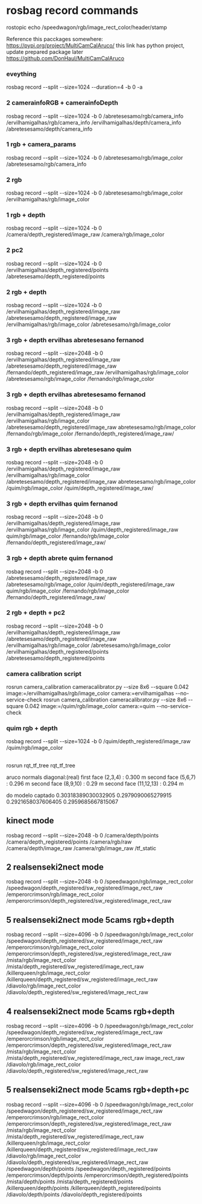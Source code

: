 # rosbag record commands
rostopic echo /speedwagon/rgb/image_rect_color/header/stamp

Reference this pacckages somewhere:
https://pypi.org/project/MultiCamCalAruco/ this link has python project, update prepared package later
https://github.com/DonHaul/MultiCamCalAruco


### eveything
rosbag record --split --size=1024 --duration=4 -b 0 -a

### 2 camerainfoRGB + camerainfoDepth
rosbag record --split --size=1024 -b 0 /abretesesamo/rgb/camera_info /ervilhamigalhas/rgb/camera_info /ervilhamigalhas/depth/camera_info /abretesesamo/depth/camera_info

### 1 rgb + camera_params
rosbag record --split --size=1024 -b 0 /abretesesamo/rgb/image_color /abretesesamo/rgb/camera_info

### 2 rgb 
rosbag record --split --size=1024 -b 0 /abretesesamo/rgb/image_color /ervilhamigalhas/rgb/image_color

### 1 rgb + depth
rosbag record --split --size=1024 -b 0 /camera/depth_registered/image_raw  /camera/rgb/image_color 

### 2 pc2
rosbag record --split --size=1024 -b 0 /ervilhamigalhas/depth_registered/points /abretesesamo/depth_registered/points

### 2 rgb + depth
rosbag record --split --size=1024 -b 0 /ervilhamigalhas/depth_registered/image_raw /abretesesamo/depth_registered/image_raw /ervilhamigalhas/rgb/image_color /abretesesamo/rgb/image_color

### 3 rgb + depth ervilhas abretesesano fernanod
rosbag record --split --size=2048 -b 0 /ervilhamigalhas/depth_registered/image_raw /abretesesamo/depth_registered/image_raw /fernando/depth_registered/image_raw /ervilhamigalhas/rgb/image_color /abretesesamo/rgb/image_color /fernando/rgb/image_color

### 3 rgb + depth ervilhas abretesesamo fernanod
rosbag record --split --size=2048 -b 0 /ervilhamigalhas/depth_registered/image_raw /ervilhamigalhas/rgb/image_color /abretesesamo/depth_registered/image_raw abretesesamo/rgb/image_color /fernando/rgb/image_color /fernando/depth_registered/image_raw/

### 3 rgb + depth ervilhas abretesesano quim
rosbag record --split --size=2048 -b 0 /ervilhamigalhas/depth_registered/image_raw /ervilhamigalhas/rgb/image_color /abretesesamo/depth_registered/image_raw abretesesamo/rgb/image_color /quim/rgb/image_color /quim/depth_registered/image_raw/

### 3 rgb + depth ervilhas quim fernanod
rosbag record --split --size=2048 -b 0 /ervilhamigalhas/depth_registered/image_raw /ervilhamigalhas/rgb/image_color /quim/depth_registered/image_raw quim/rgb/image_color /fernando/rgb/image_color /fernando/depth_registered/image_raw/


### 3 rgb + depth abrete quim fernanod
rosbag record --split --size=2048 -b 0 /abretesesamo/depth_registered/image_raw /abretesesamo/rgb/image_color /quim/depth_registered/image_raw quim/rgb/image_color /fernando/rgb/image_color /fernando/depth_registered/image_raw/


### 2 rgb + depth + pc2
rosbag record --split --size=2048 -b 0 /ervilhamigalhas/depth_registered/image_raw /abretesesamo/depth_registered/image_raw /ervilhamigalhas/rgb/image_color /abretesesamo/rgb/image_color /ervilhamigalhas/depth_registered/points /abretesesamo/depth_registered/points


### camera calibration  script

rosrun camera_calibration cameracalibrator.py --size 8x6 --square 0.042 image:=/ervilhamigalhas/rgb/image_color camera:=ervilhamigalhas --no-service-check
rosrun camera_calibration cameracalibrator.py --size 8x6 --square 0.042 image:=/quim/rgb/image_color camera:=quim --no-service-check

### quim rgb + depth
rosbag record --split --size=1024 -b 0 /quim/depth_registered/image_raw  /quim/rgb/image_color 

##
rosrun rqt_tf_tree rqt_tf_tree 

aruco normals diagonal:(real)
first face (2,3,4) : 0.300 m
second face (5,6,7) : 0.296 m
second face (8,9,10) : 0.29 m
second face (11,12,13) : 0.294 m

do modelo captado
0.30318389030032905
0.2979090065279915
0.2921658037606405
0.2959685667815067

## kinect mode
rosbag record --split --size=2048 -b 0 /camera/depth/points /camera/depth_registered/points /camera/rgb/raw /camera/depth/image_raw /camera/rgb/image_raw /tf_static


## 2 realsenseki2nect mode
rosbag record --split --size=2048 -b 0 /speedwagon/rgb/image_rect_color /speedwagon/depth_registered/sw_registered/image_rect_raw /emperorcrimson/rgb/image_rect_color /emperorcrimson/depth_registered/sw_registered/image_rect_raw

## 5 realsenseki2nect mode 5cams rgb+depth
rosbag record --split --size=4096 -b 0 /speedwagon/rgb/image_rect_color /speedwagon/depth_registered/sw_registered/image_rect_raw /emperorcrimson/rgb/image_rect_color /emperorcrimson/depth_registered/sw_registered/image_rect_raw /mista/rgb/image_rect_color /mista/depth_registered/sw_registered/image_rect_raw /killerqueen/rgb/image_rect_color /killerqueen/depth_registered/sw_registered/image_rect_raw /diavolo/rgb/image_rect_color /diavolo/depth_registered/sw_registered/image_rect_raw

## 4 realsenseki2nect mode 5cams rgb+depth
rosbag record --split --size=4096 -b 0 /speedwagon/rgb/image_rect_color /speedwagon/depth_registered/sw_registered/image_rect_raw /emperorcrimson/rgb/image_rect_color /emperorcrimson/depth_registered/sw_registered/image_rect_raw /mista/rgb/image_rect_color /mista/depth_registered/sw_registered/image_rect_raw image_rect_raw /diavolo/rgb/image_rect_color /diavolo/depth_registered/sw_registered/image_rect_raw


## 5 realsenseki2nect mode 5cams rgb+depth+pc
rosbag record --split --size=4096 -b 0 /speedwagon/rgb/image_rect_color /speedwagon/depth_registered/sw_registered/image_rect_raw /emperorcrimson/rgb/image_rect_color /emperorcrimson/depth_registered/sw_registered/image_rect_raw /mista/rgb/image_rect_color /mista/depth_registered/sw_registered/image_rect_raw /killerqueen/rgb/image_rect_color /killerqueen/depth_registered/sw_registered/image_rect_raw /diavolo/rgb/image_rect_color /diavolo/depth_registered/sw_registered/image_rect_raw /speedwagon/depth/points /speedwagon/depth_registered/points /emperorcrimson/depth/points /emperorcrimson/depth_registered/points /mista/depth/points /mista/depth_registered/points  /killerqueen/depth/points /killerqueen/depth_registered/points  /diavolo/depth/points /diavolo/depth_registered/points 


